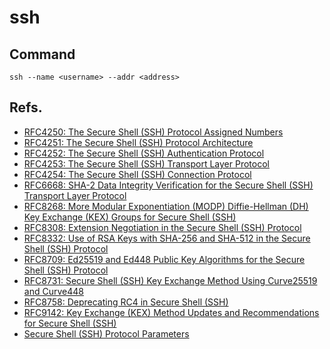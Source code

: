 # ssh



## Command

```shell
ssh --name <username> --addr <address>
```

## Refs.
- [RFC4250: The Secure Shell (SSH) Protocol Assigned Numbers](https://datatracker.ietf.org/doc/html/rfc4250)
- [RFC4251: The Secure Shell (SSH) Protocol Architecture](https://datatracker.ietf.org/doc/html/rfc4251)
- [RFC4252: The Secure Shell (SSH) Authentication Protocol](https://datatracker.ietf.org/doc/html/rfc4252)
- [RFC4253: The Secure Shell (SSH) Transport Layer Protocol](https://datatracker.ietf.org/doc/html/rfc4253)
- [RFC4254: The Secure Shell (SSH) Connection Protocol](https://datatracker.ietf.org/doc/html/rfc4254)
- [RFC6668: SHA-2 Data Integrity Verification for the Secure Shell (SSH) Transport Layer Protocol](https://datatracker.ietf.org/doc/html/rfc6668)
- [RFC8268: More Modular Exponentiation (MODP) Diffie-Hellman (DH) Key Exchange (KEX) Groups for Secure Shell (SSH)](https://datatracker.ietf.org/doc/html/rfc8268)
- [RFC8308: Extension Negotiation in the Secure Shell (SSH) Protocol](https://datatracker.ietf.org/doc/html/rfc8308)
- [RFC8332: Use of RSA Keys with SHA-256 and SHA-512 in the Secure Shell (SSH) Protocol](https://datatracker.ietf.org/doc/html/rfc8332)
- [RFC8709: Ed25519 and Ed448 Public Key Algorithms for the Secure Shell (SSH) Protocol](https://datatracker.ietf.org/doc/html/rfc8709)
- [RFC8731: Secure Shell (SSH) Key Exchange Method Using Curve25519 and Curve448](https://datatracker.ietf.org/doc/html/rfc8731)
- [RFC8758: Deprecating RC4 in Secure Shell (SSH)](https://datatracker.ietf.org/doc/html/rfc8758)
- [RFC9142: Key Exchange (KEX) Method Updates and Recommendations for Secure Shell (SSH)](https://datatracker.ietf.org/doc/html/rfc9142)
- [Secure Shell (SSH) Protocol Parameters](https://www.iana.org/assignments/ssh-parameters/ssh-parameters.xhtml)
